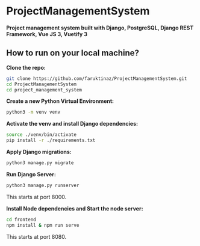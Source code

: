 # ProjectManagementSystem
**Project management system built with Django, PostgreSQL, Django REST Framework, Vue JS 3, Vuetify 3**

## **How to run on your local machine?**

**Clone the repo:**

```bash
git clone https://github.com/faruktinaz/ProjectManagementSystem.git
cd ProjectManagementSystem
cd project_management_system
```

**Create a new Python Virtual Environment:**

```bash
python3 -m venv venv
```

**Activate the venv and install Django dependencies:**

```bash
source ./venv/bin/activate
pip install -r ./requirements.txt
```

**Apply Django migrations:**

```bash
python3 manage.py migrate
```

**Run Django Server:**

```bash
python3 manage.py runserver
```

This starts at port 8000.

**Install Node dependencies and Start the node server:**

```bash
cd frontend
npm install & npm run serve
```

This starts at port 8080.

